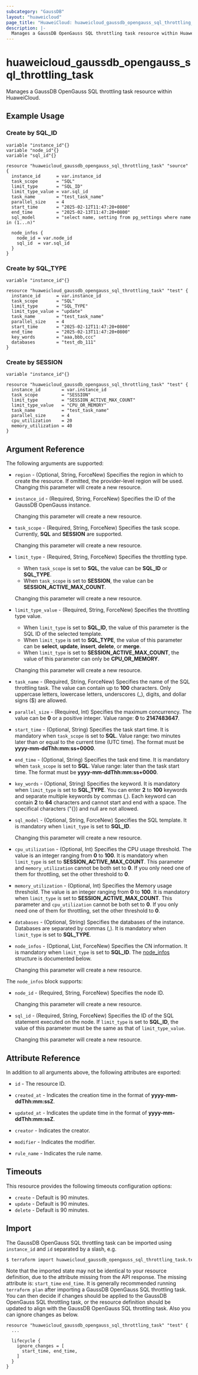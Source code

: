 ```yaml
---
subcategory: "GaussDB"
layout: "huaweicloud"
page_title: "HuaweiCloud: huaweicloud_gaussdb_opengauss_sql_throttling_task"
description: |-
  Manages a GaussDB OpenGauss SQL throttling task resource within HuaweiCloud.
---
```


# huaweicloud_gaussdb_opengauss_sql_throttling_task

Manages a GaussDB OpenGauss SQL throttling task resource within HuaweiCloud.

## Example Usage

### Create by SQL_ID

```hcl
variable "instance_id"{}
variable "node_id"{}
variable "sql_id"{}

resource "huaweicloud_gaussdb_opengauss_sql_throttling_task" "source" {
  instance_id      = var.instance_id
  task_scope       = "SQL"
  limit_type       = "SQL_ID"
  limit_type_value = var.sql_id
  task_name        = "test_task_name"
  parallel_size    = 4
  start_time       = "2025-02-12T11:47:20+0800"
  end_time         = "2025-02-13T11:47:20+0800"
  sql_model        = "select name, setting from pg_settings where name in (1...n)"

  node_infos {
    node_id = var.node_id
    sql_id  = var.sql_id
  }
}
```

### Create by SQL_TYPE

```hcl
variable "instance_id"{}

resource "huaweicloud_gaussdb_opengauss_sql_throttling_task" "test" {
  instance_id      = var.instance_id
  task_scope       = "SQL"
  limit_type       = "SQL_TYPE"
  limit_type_value = "update"
  task_name        = "test_task_name"
  parallel_size    = 4
  start_time       = "2025-02-12T11:47:20+0800"
  end_time         = "2025-02-13T11:47:20+0800"
  key_words        = "aaa,bbb,ccc"
  databases        = "test_db_111"
}
```

### Create by SESSION

```hcl
variable "instance_id"{}

resource "huaweicloud_gaussdb_opengauss_sql_throttling_task" "test" {
  instance_id        = var.instance_id
  task_scope         = "SESSION"
  limit_type         = "SESSION_ACTIVE_MAX_COUNT"
  limit_type_value   = "CPU_OR_MEMORY"
  task_name          = "test_task_name"
  parallel_size      = 4
  cpu_utilization    = 20
  memory_utilization = 40
}
```

## Argument Reference

The following arguments are supported:

* `region` - (Optional, String, ForceNew) Specifies the region in which to create the resource.
  If omitted, the provider-level region will be used. Changing this parameter will create a new resource.

* `instance_id` - (Required, String, ForceNew) Specifies the ID of the GaussDB OpenGauss instance.

  Changing this parameter will create a new resource.

* `task_scope` - (Required, String, ForceNew) Specifies the task scope. Currently, **SQL** and **SESSION** are supported.

  Changing this parameter will create a new resource.

* `limit_type` - (Required, String, ForceNew) Specifies the throttling type.
  + When `task_scope` is set to **SQL**, the value can be **SQL_ID** or **SQL_TYPE**.
  + When `task_scope` is set to **SESSION**, the value can be **SESSION_ACTIVE_MAX_COUNT**.

  Changing this parameter will create a new resource.

* `limit_type_value` - (Required, String, ForceNew) Specifies the throttling type value.
  + When `limit_type` is set to **SQL_ID**, the value of this parameter is the SQL ID of the selected template.
  + When `limit_type` is set to **SQL_TYPE**, the value of this parameter can be **select**, **update**, **insert**,
    **delete**, or **merge**.
  + When `limit_type` is set to **SESSION_ACTIVE_MAX_COUNT**, the value of this parameter can only be **CPU_OR_MEMORY**.

  Changing this parameter will create a new resource.

* `task_name` - (Required, String, ForceNew) Specifies the name of the SQL throttling task. The value can contain up to
  **100** characters. Only uppercase letters, lowercase letters, underscores (_), digits, and dollar signs ($) are allowed.

* `parallel_size` - (Required, Int) Specifies the maximum concurrency. The value can be **0** or a positive integer.
  Value range: **0** to **2147483647**.

* `start_time` - (Optional, String) Specifies the task start time. It is mandatory when `task_scope` is set to **SQL**.
  Value range: two minutes later than or equal to the current time (UTC time). The format must be **yyyy-mm-ddThh:mm:ss+0000**.

* `end_time` - (Optional, String) Specifies the task end time. It is mandatory when `task_scope` is set to **SQL**.
  Value range: later than the task start time. The format must be **yyyy-mm-ddThh:mm:ss+0000**.

* `key_words` - (Optional, String) Specifies the keyword. It is mandatory when `limit_type` is set to **SQL_TYPE**. You
  can enter **2** to **100** keywords and separate multiple keywords by commas (,). Each keyword can contain **2** to
  **64** characters and cannot start and end with a space. The specifical characters ("\{}) and null are not allowed.

* `sql_model` - (Optional, String, ForceNew) Specifies the SQL template. It is mandatory when `limit_type` is set to
  **SQL_ID**.

  Changing this parameter will create a new resource.

* `cpu_utilization` - (Optional, Int) Specifies the CPU usage threshold. The value is an integer ranging from **0** to
  **100**. It is mandatory when `limit_type` is set to **SESSION_ACTIVE_MAX_COUNT**. This parameter and `memory_utilization`
  cannot be both set to **0**. If you only need one of them for throttling, set the other threshold to **0**.

* `memory_utilization` - (Optional, Int) Specifies the Memory usage threshold. The value is an integer ranging from **0**
  to **100**. It is mandatory when `limit_type` is set to **SESSION_ACTIVE_MAX_COUNT**. This parameter and
  `cpu_utilization` cannot be both set to **0**. If you only need one of them for throttling, set the other threshold to
  **0**.

* `databases` - (Optional, String) Specifies the databases of the instance. Databases are separated by commas (,). It is
  mandatory when `limit_type` is set to **SQL_TYPE**.

* `node_infos` - (Optional, List, ForceNew) Specifies the CN information. It is mandatory when `limit_type` is set to
  **SQL_ID**. The [node_infos](#node_infos_struct) structure is documented below.

  Changing this parameter will create a new resource.

<a name="node_infos_struct"></a>
The `node_infos` block supports:

* `node_id` - (Required, String, ForceNew) Specifies the node ID.

  Changing this parameter will create a new resource.

* `sql_id` - (Required, String, ForceNew) Specifies the ID of the SQL statement executed on the node. If `limit_type` is
  set to **SQL_ID**, the value of this parameter must be the same as that of `limit_type_value`.

  Changing this parameter will create a new resource.

## Attribute Reference

In addition to all arguments above, the following attributes are exported:

* `id` - The resource ID.

* `created_at` - Indicates the creation time in the format of **yyyy-mm-ddThh:mm:ssZ**.

* `updated_at` - Indicates the update time in the format of **yyyy-mm-ddThh:mm:ssZ**.

* `creator` - Indicates the creator.

* `modifier` - Indicates the modifier.

* `rule_name` - Indicates the rule name.

## Timeouts

This resource provides the following timeouts configuration options:

* `create` - Default is 90 minutes.
* `update` - Default is 90 minutes.
* `delete` - Default is 90 minutes.

## Import

The GaussDB OpenGauss SQL throttling task can be imported using `instance_id` and `id` separated by a slash, e.g.

```bash
$ terraform import huaweicloud_gaussdb_opengauss_sql_throttling_task.test <instance_id>/<id>
```

Note that the imported state may not be identical to your resource definition, due to the attribute missing from the
API response. The missing attribute is: `start_time` `end_time`. It is generally recommended running `terraform plan`
after importing a GaussDB OpenGauss SQL throttling task. You can then decide if changes should be applied to the GaussDB
OpenGauss SQL throttling task, or the resource definition should be updated to align with the GaussDB OpenGauss SQL
throttling task. Also you can ignore changes as below.

```hcl
resource "huaweicloud_gaussdb_opengauss_sql_throttling_task" "test" {
  ...

  lifecycle {
    ignore_changes = [
      start_time, end_time,
    ]
  }
}
```
